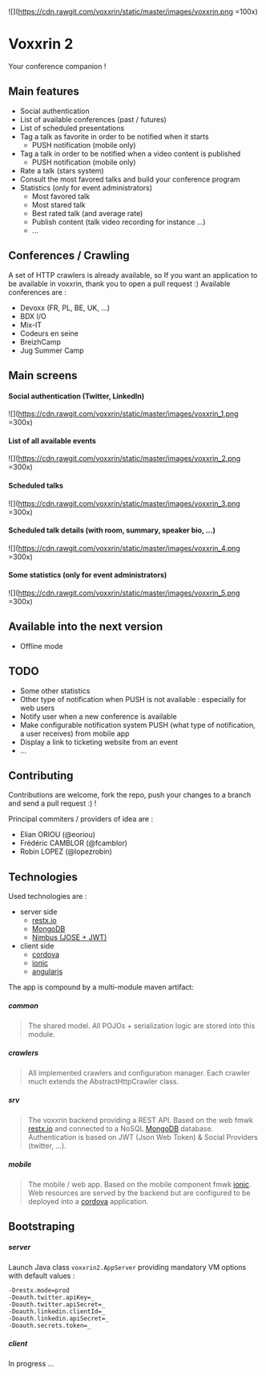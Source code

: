 ![](https://cdn.rawgit.com/voxxrin/static/master/images/voxxrin.png =100x)

# Voxxrin 2

Your conference companion !

## Main features

* Social authentication
* List of available conferences (past / futures)
* List of scheduled presentations
* Tag a talk as favorite in order to be notified when it starts
 	* PUSH notification (mobile only)
* Tag a talk in order to be notified when a video content is published
	* PUSH notification (mobile only)
* Rate a talk (stars system)
* Consult the most favored talks and build your conference program
* Statistics (only for event administrators)
	* Most favored talk
	* Most stared talk
	* Best rated talk (and average rate)
	* Publish content (talk video recording for instance ...)
	* ...

## Conferences / Crawling

A set of HTTP crawlers is already available, so If you want an application to be available in voxxrin, thank you to open a pull request :) Available conferences are :
* Devoxx (FR, PL, BE, UK, ...)
* BDX I/O
* Mix-IT
* Codeurs en seine
* BreizhCamp
* Jug Summer Camp


## Main screens

#### Social authentication (Twitter, LinkedIn)
![](https://cdn.rawgit.com/voxxrin/static/master/images/voxxrin_1.png =300x)

#### List of all available events
![](https://cdn.rawgit.com/voxxrin/static/master/images/voxxrin_2.png =300x)

#### Scheduled talks
![](https://cdn.rawgit.com/voxxrin/static/master/images/voxxrin_3.png =300x)

#### Scheduled talk details (with room, summary, speaker bio, ...)
![](https://cdn.rawgit.com/voxxrin/static/master/images/voxxrin_4.png =300x)

#### Some statistics (only for event administrators)
![](https://cdn.rawgit.com/voxxrin/static/master/images/voxxrin_5.png =300x)

## Available into the next version

* Offline mode

## TODO

* Some other statistics
* Other type of notification when PUSH is not available : especially for web users
* Notify user when a new conference is available
* Make configurable notification system PUSH (what type of notification, a user receives) from mobile app
* Display a link to ticketing website from an event
* ...

## Contributing 

Contributions are welcome, fork the repo, push your changes to a branch and send a pull request :) !

Principal commiters / providers of idea are : 

* Elian ORIOU (@eoriou)
* Frédéric CAMBLOR (@fcamblor)
* Robin LOPEZ (@lopezrobin)

## Technologies

Used technologies are :

* server side
    * [restx.io](http://restx.io)
    * [MongoDB](https://www.mongodb.com)
    * [Nimbus (JOSE + JWT)](http://connect2id.com/products/nimbus-jose-jwt)
* client side
    * [cordova](https://cordova.apache.org/)
    * [ionic](http://ionicframework.com)
    * [angularjs](https://angularjs.org)

The app is compound by a multi-module maven artifact:
##### common
> The shared model. All POJOs + serialization logic are stored into this module.
##### crawlers
> All implemented crawlers and configuration manager. Each crawler much extends the AbstractHttpCrawler class.
##### srv
> The voxxrin backend providing a REST API. Based on the web fmwk [restx.io](http://restx.io) and connected to a NoSQL [MongoDB](https://www.mongodb.com) database.
> Authentication is based on JWT (Json Web Token) & Social Providers (twitter, ...).
##### mobile
> The mobile / web app. Based on the mobile component fmwk [ionic](http://ionicframework.com).
> Web resources are served by the backend but are configured to be deployed into a [cordova](https://cordova.apache.org/) application.

## Bootstraping

##### server
Launch Java class ```voxxrin2.AppServer``` providing mandatory VM options with default values :
```
-Drestx.mode=prod
-Doauth.twitter.apiKey=_
-Doauth.twitter.apiSecret=_
-Doauth.linkedin.clientId=_
-Doauth.linkedin.apiSecret=_
-Doauth.secrets.token=_
```

##### client
In progress ...